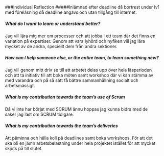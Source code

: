 ###Individual Reflection
#####Inlämnad efter deadline då bortrest under lv1 med föreläsning då deadline angavs och utan tillgång till internet.

##### What do I want to learn or understand better?
Jag vill lära mig mer om processer och att jobba i ett team där det finns en variation på expertiser. Genom att vara lyhörd och nyfiken vill jag lära mycket av de andra, speciellt dem från andra sektioner.

##### How can I help someone else, or the entire team, to learn something new?
Jag vill genom mitt driv se till att arbetet delas upp över hela läsperioden och att ta initiativ till att boka möten samt workshop där vi kan stämma av med varandra och på så sätt få bättre sammanhållning socialt och arbetsmässigt.

##### What is my contribution towards the team’s use of Scrum
Då vi inte har börjat med SCRUM ännu hoppas jag kunna bidra med de saker jag läst om SCRUM tidigare.

##### What is my contribution towards the team’s deliveries
Att påminna och hålla koll på deadlines samt boka workshops. För att det ska bli en jämn arbetsbelastning under hela projektet istället för att mycket skjuts på till slutet.
